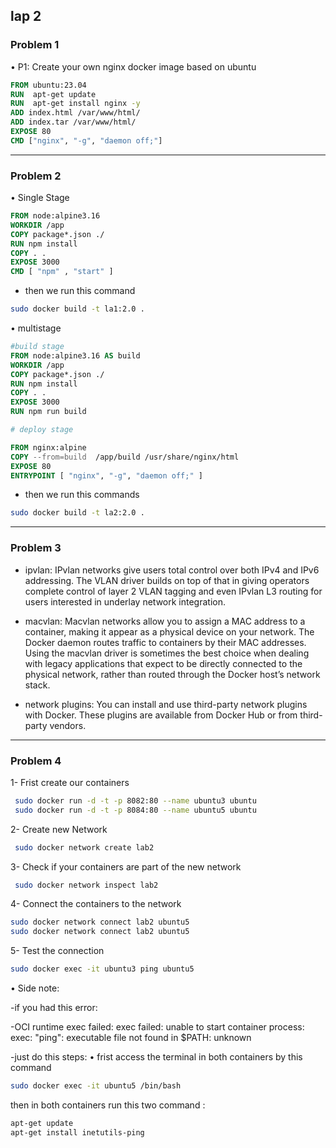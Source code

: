 ## lap 2
### Problem 1 
• P1: Create your own nginx docker image based on ubuntu
```Dockerfile
FROM ubuntu:23.04
RUN  apt-get update
RUN  apt-get install nginx -y
ADD index.html /var/www/html/
ADD index.tar /var/www/html/
EXPOSE 80
CMD ["nginx", "-g", "daemon off;"]
```

------------
### Problem 2 
• Single Stage 
```Dockerfile
FROM node:alpine3.16
WORKDIR /app
COPY package*.json ./
RUN npm install 
COPY . .
EXPOSE 3000 
CMD [ "npm" , "start" ]
```
- then we run this command 
```bash 
sudo docker build -t la1:2.0 .
```
• multistage 
```Dockerfile
#build stage 
FROM node:alpine3.16 AS build
WORKDIR /app
COPY package*.json ./
RUN npm install 
COPY . .
EXPOSE 3000 
RUN npm run build 

# deploy stage 

FROM nginx:alpine
COPY --from=build  /app/build /usr/share/nginx/html
EXPOSE 80
ENTRYPOINT [ "nginx", "-g", "daemon off;" ]
```
- then we run this commands 
```bash 
sudo docker build -t la2:2.0 .
```
----------------
### Problem 3 
- ipvlan: IPvlan networks give users total control over both IPv4 and IPv6 addressing. The VLAN driver builds on top of that in giving operators complete control of layer 2 VLAN tagging and even IPvlan L3 routing for users interested in underlay network integration. 

- macvlan: Macvlan networks allow you to assign a MAC address to a container, making it appear as a physical device on your network. The Docker daemon routes traffic to containers by their MAC addresses. Using the macvlan driver is sometimes the best choice when dealing with legacy applications that expect to be directly connected to the physical network, rather than routed through the Docker host’s network stack.

- network plugins: You can install and use third-party network plugins with Docker. These plugins are available from Docker Hub or from third-party vendors.
------------------------------------------------------------------------------
### Problem 4
1- Frist create our containers 
```bash 
 sudo docker run -d -t -p 8082:80 --name ubuntu3 ubuntu
 sudo docker run -d -t -p 8084:80 --name ubuntu5 ubuntu
```
 2- Create new Network 
```bash
 sudo docker network create lab2
```
 3- Check if your containers are part of the new network
```bash
 sudo docker network inspect lab2
```
4- Connect the containers to the network
```bash
sudo docker network connect lab2 ubuntu5
sudo docker network connect lab2 ubuntu5
```
5- Test the connection
```bash
sudo docker exec -it ubuntu3 ping ubuntu5
```
• Side note:

-if you had this error:

-OCI runtime exec failed: exec failed: unable to start container process: exec: "ping": executable file not found in $PATH: unknown

-just do this steps: 
 • frist access the terminal in both containers by this command 
 ```bash
 sudo docker exec -it ubuntu5 /bin/bash
 ```
 then in both containers run this two command :
 ```bash
 apt-get update
 apt-get install inetutils-ping
 ```